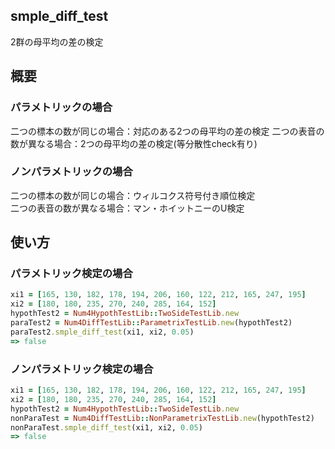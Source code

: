 smple_diff_test
---------------
2群の母平均の差の検定

## 概要
### パラメトリックの場合

二つの標本の数が同じの場合：対応のある2つの母平均の差の検定 
二つの表音の数が異なる場合：2つの母平均の差の検定(等分散性check有り)

### ノンパラメトリックの場合

二つの標本の数が同じの場合：ウィルコクス符号付き順位検定  
二つの表音の数が異なる場合：マン・ホイットニーのU検定  

## 使い方
### パラメトリック検定の場合

```ruby
xi1 = [165, 130, 182, 178, 194, 206, 160, 122, 212, 165, 247, 195]
xi2 = [180, 180, 235, 270, 240, 285, 164, 152]
hypothTest2 = Num4HypothTestLib::TwoSideTestLib.new
paraTest2 = Num4DiffTestLib::ParametrixTestLib.new(hypothTest2)
paraTest2.smple_diff_test(xi1, xi2, 0.05)
=> false
```

### ノンパラメトリック検定の場合

```ruby
xi1 = [165, 130, 182, 178, 194, 206, 160, 122, 212, 165, 247, 195]
xi2 = [180, 180, 235, 270, 240, 285, 164, 152]
hypothTest2 = Num4HypothTestLib::TwoSideTestLib.new
nonParaTest = Num4DiffTestLib::NonParametrixTestLib.new(hypothTest2)
nonParaTest.smple_diff_test(xi1, xi2, 0.05)
=> false
```

